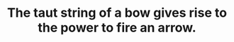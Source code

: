 ---
title: The taut string of a bow gives rise to the power to fire an arrow.
tags: TMWt opposites non-dual
---